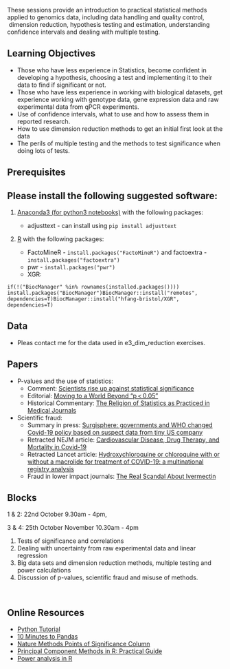 These sessions provide an introduction to practical statistical methods
applied to genomics data, including data handling and quality control,
 dimension reduction, hypothesis testing and estimation, understanding
confidence intervals and dealing with multiple testing.

Learning Objectives
-------------------

-   Those who have less experience in Statistics, become confident in
    developing a hypothesis, choosing a test and implementing it to
    their data to find if significant or not.
-   Those who have less experience in working with biological datasets,
    get experience working with genotype data, gene expression data and
    raw experimental data from qPCR experiments.
-   Use of confidence intervals, what to use and how to assess them in
    reported research.
-   How to use dimension reduction methods to get an initial first look
    at the data
-   The perils of multiple testing and the methods to test significance
    when doing lots of tests.

Prerequisites
-------------

Please install the following suggested software:
------------------------------------------------

1.  [Anaconda3 (for python3
    notebooks)](https://www.anaconda.com/download/) with the following
    packages:
    -   adjusttext - can install using `pip install adjusttext`

2.  [R](https://www.r-project.org/) with the following packages:
    -   FactoMineR - `install.packages("FactoMineR")` and factoextra -
        `install.packages("factoextra")`
    -   pwr - `install.packages("pwr")`
    -   XGR:

<!-- -->

    if(!("BiocManager" %in% rownames(installed.packages()))) install.packages("BiocManager")BiocManager::install("remotes", dependencies=T)BiocManager::install("hfang-bristol/XGR", dependencies=T)

Data
----

-   Pleas contact me for the data used in e3\_dim\_reduction exercises.

Papers
------

-   P-values and the use of statistics:
    -   Comment: [Scientists rise up against statistical
        significance](https://www.nature.com/articles/d41586-019-00857-9)
    -   Editorial: [Moving to a World Beyond
        “p \< 0.05”](https://www.tandfonline.com/doi/full/10.1080/00031305.2019.1583913)
    -   Historical Commentary: [The Religion of Statistics as Practiced
        in Medical
        Journals](https://www.tandfonline.com/doi/abs/10.1080/00031305.1985.10479435)
-   Scientific fraud:
    -   Summary in press: [Surgisphere: governments and WHO changed
        Covid-19 policy based on suspect data from tiny US
        company](https://www.theguardian.com/world/2020/jun/03/covid-19-surgisphere-who-world-health-organization-hydroxychloroquine)
    -   Retracted NEJM article: [Cardiovascular Disease, Drug Therapy,
        and Mortality in
        Covid-19](https://www.nejm.org/doi/full/10.1056/NEJMoa2007621)
    -   Retracted Lancet article: [Hydroxychloroquine or chloroquine
        with or without a macrolide for treatment of COVID-19: a
        multinational registry
        analysis](https://doi.org/10.1016/S0140-6736(20)31180-6)
    -   Fraud in lower impact journals: [The Real Scandal About Ivermectin](https://www.theatlantic.com/science/archive/2021/10/ivermectin-research-problems/620473/)

[](https://github.com/jpwhalley/GMS_Stats_Course/tree/master/1_Introduction_to_Statistics#blocks)Blocks
-------------------------------------------------------------------------------------------------------

1 & 2: 22nd October 9.30am - 4pm,

3 & 4: 25th October November 10.30am - 4pm

1.  Tests of significance and correlations
2.  Dealing with uncertainty from raw experimental data and linear
    regression
3.  Big data sets and dimension reduction methods, multiple testing and
    power calculations
4.  Discussion of p-values, scientific fraud and misuse of methods.

 

[](https://github.com/jpwhalley/GMS_Stats_Course/tree/master/1_Introduction_to_Statistics#online-resources)Online Resources
---------------------------------------------------------------------------------------------------------------------------

-   [Python Tutorial](https://www.learnpython.org/)
-   [10 Minutes to
    Pandas](https://pandas.pydata.org/pandas-docs/stable/10min.html)
-   [Nature Methods Points of Significance
    Column](https://www.nature.com/collections/qghhqm/pointsofsignificance)
-   [Principal Component Methods in R: Practical
    Guide](http://www.sthda.com/english/articles/31-principal-component-methods-in-r-practical-guide/112-pca-principal-component-analysis-essentials/#biplot)
-   [Power analysis in R](https://www.statmethods.net/stats/power.html)
